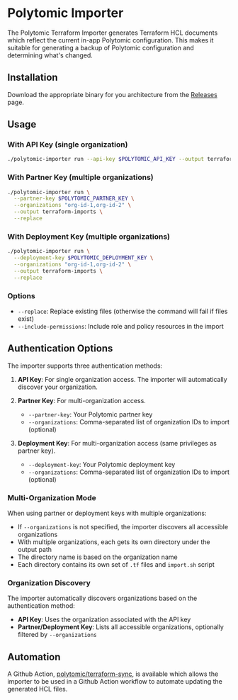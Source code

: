 # Polytomic Importer

The Polytomic Terraform Importer generates Terraform HCL documents which reflect
the current in-app Polytomic configuration. This makes it suitable for
generating a backup of Polytomic configuration and determining what's changed.

## Installation

Download the appropriate binary for you architecture from the
[Releases](https://github.com/polytomic/terraform-provider-polytomic/releases)
page.

## Usage

### With API Key (single organization)

```bash
./polytomic-importer run --api-key $POLYTOMIC_API_KEY --output terraform-imports --replace
```

### With Partner Key (multiple organizations)

```bash
./polytomic-importer run \
  --partner-key $POLYTOMIC_PARTNER_KEY \
  --organizations "org-id-1,org-id-2" \
  --output terraform-imports \
  --replace
```

### With Deployment Key (multiple organizations)

```bash
./polytomic-importer run \
  --deployment-key $POLYTOMIC_DEPLOYMENT_KEY \
  --organizations "org-id-1,org-id-2" \
  --output terraform-imports \
  --replace
```

### Options

- `--replace`: Replace existing files (otherwise the command will fail if files exist)
- `--include-permissions`: Include role and policy resources in the import

## Authentication Options

The importer supports three authentication methods:

1. **API Key**: For single organization access. The importer will automatically
   discover your organization.

2. **Partner Key**: For multi-organization access.

   - `--partner-key`: Your Polytomic partner key
   - `--organizations`: Comma-separated list of organization IDs to import (optional)

3. **Deployment Key**: For multi-organization access (same privileges as partner key).
   - `--deployment-key`: Your Polytomic deployment key
   - `--organizations`: Comma-separated list of organization IDs to import (optional)

### Multi-Organization Mode

When using partner or deployment keys with multiple organizations:

- If `--organizations` is not specified, the importer discovers all accessible organizations
- With multiple organizations, each gets its own directory under the output path
- The directory name is based on the organization name
- Each directory contains its own set of `.tf` files and `import.sh` script

### Organization Discovery

The importer automatically discovers organizations based on the authentication method:

- **API Key**: Uses the organization associated with the API key
- **Partner/Deployment Key**: Lists all accessible organizations, optionally filtered by `--organizations`

## Automation

A Github Action,
[polytomic/terraform-sync](https://github.com/polytomic/terraform-sync), is
available which allows the importer to be used in a Github Action workflow to
automate updating the generated HCL files.
